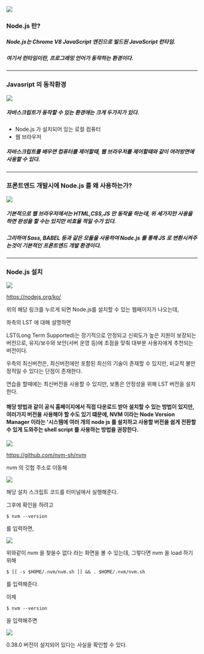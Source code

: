 ![](https://images.velog.io/images/sh981013s/post/6d8fb50b-0b59-48e8-8545-329f1ee4e3a8/image.png)

### Node.js 란? 

##### Node.js는 Chrome V8 JavaScript 엔진으로 빌드된 JavaScript 런타임.


##### 여기서 런타임이란, 프로그래밍 언어가 동작하는 환경이다.

---

### Javasript 의 동작환경

![](https://images.velog.io/images/sh981013s/post/d027a8c6-ab61-4e68-8ca6-9115157ff11a/image.png)

##### 자바스크립트가 동작할 수 있는 환경에는 크게 두가지가 있다.
- Node.js 가 설치되어 있는 로컬 컴퓨터
- 웹 브라우저

##### 자바스크립트를 배우면 컴퓨터를 제어할때, 웹 브라우저를 제어할때와 같이 여러방면에 사용할 수 있다.

---

### 프론트엔드 개발시에 Node.js 를 왜 사용하는가?

![](https://images.velog.io/images/sh981013s/post/2def97c2-27bf-425b-9f28-97f57b4c8780/image.png)

##### 기본적으로 웹 브라우저에서는 HTML,CSS,JS 만 동작을 하는데, 위 세가지만 사용을 하면 완성을 할 수는 있지만 비효율 적일 수가 있다.

##### 그리하여 Sass, BABEL 등과 같은 모듈을 사용하여 Node.js 를 통해 JS 로 변환시켜주는것이 기본적인 프론트엔드 개발 환경이다.

---

### Node.js 설치

![](https://images.velog.io/images/sh981013s/post/21186858-c2ba-43f3-bdbd-648d9960037c/image.png)

https://nodejs.org/ko/

위의 해당 링크를 누르게 되면 Node.js를 설치할 수 있는 웹페이지가 나오는데,

좌측의 LST 에 대해 설명하면

LST(Long Term Supported)는 장기적으로 안정되고 신뢰도가 높은 지원이 보장되는 버전으로, 유지/보수와 보안(서버 운영 등)에 초점을 맞춰 대부분 사용자에게 추천되는 버전이다.

우측의 최신버전은, 최신버전에만 포함된 최신의 기술이 존재할 수 있지만, 비교적 불안정적일 수 있다는 단점이 존재한다.

연습을 할때에는 최신버전을 사용할 수 있지만, 보통은 안정성을 위해 LST 버전을 설치한다.

#### 해당 방법과 같이 공식 홈페이지에서 직접 다운로드 받아 설치할 수 있는 방법이 있지만, 여러가지 버전을 사용해야 할 수도 있기 떄문에, NVM 이라는 Node Version Manager 이라는 '시스템에 여러 개의 node js 를 설치하고 사용할 버전을 쉽게 전환할 수 있게 도와주는 shell script 를 사용하는 방법을 권장한다.

![](https://images.velog.io/images/sh981013s/post/00060a7a-f047-4377-88ac-cba4817873b0/image.png)

https://github.com/nvm-sh/nvm

nvm 의 깃헙 주소로 이동해 

![](https://images.velog.io/images/sh981013s/post/8908572d-204f-468a-ac32-2766ed32b7f5/image.png)

해당 설치 스크립트 코드를 터미널에서 실행해준다.

그후에 확인을 하려고

```
$ nvm --version
```

를 입력하면, 

![](https://images.velog.io/images/sh981013s/post/f9dee9f9-7400-453c-8cc9-eda1c3d93655/image.png)

위와같이 nvm 을 찾을수 없다 라는 화면을 볼 수 있는데,
그렇다면 nvm 을 load 하기위해 

```
$ [[ -s $HOME/.nvm/nvm.sh ]] && . $HOME/.nvm/nvm.sh
```
를 입력해준다.

이제 
```
$ nvm --version
```
을 입력해주면

![](https://images.velog.io/images/sh981013s/post/cf45b570-d337-4e87-93c5-bdc5db45417e/image.png)

0.38.0 버전이 설치되어 있다는 사실을 확인할 수 있다.